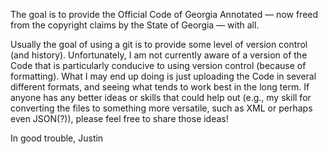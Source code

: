 The goal is to provide the Official Code of Georgia Annotated — now freed from the copyright claims by the State of Georgia — with all.

Usually the goal of using a git is to provide some level of version control (and history). Unfortunately, I am not currently aware of a version of the Code that is particularly conducive to using version control (because of formatting). What I may end up doing is just uploading the Code in several different formats, and seeing what tends to work best in the long term. If anyone has any better ideas or skills that could help out (e.g., my skill for converting the files to something more versatile, such as XML or perhaps even JSON(?)), please feel free to share those ideas!

In good trouble,
Justin
